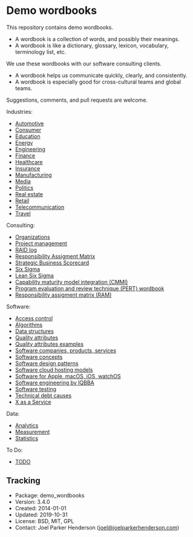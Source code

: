 # Demo wordbooks

This repository contains demo wordbooks.

  * A wordbook is a collection of words, and possibly their meanings.
  * A wordbook is like a dictionary, glossary, lexicon, vocabulary, terminology list, etc.

We use these wordbooks with our software consulting clients.

  * A wordbook helps us communicate quickly, clearly, and consistently.
  * A wordbook is especially good for cross-cultural teams and global teams.

Suggestions, comments, and pull requests are welcome.

Industries:

  * [Automotive](doc/automotive.md)
  * [Consumer](doc/consumer.md)
  * [Education](doc/education.md)
  * [Energy](doc/energy.md)
  * [Engineering](doc/engineering.md)
  * [Finance](doc/finance.md)
  * [Healthcare](doc/healthcare.md)
  * [Insurance](doc/insurance.md)
  * [Manufacturing](doc/manufacturing.md)
  * [Media](doc/media.md)
  * [Politics](doc/politics.md)
  * [Real estate](doc/real_estate.md)
  * [Retail](doc/retail.md)
  * [Telecommunication](doc/telecommunication.md)
  * [Travel](doc/travel.md)

Consulting:

  * [Organizations](doc/organizations.md)
  * [Project management](doc/project_management.md)
  * [RAID log](doc/raid_log.md)
  * [Responsibility Assigment Matrix](doc/responsibility_assignment_matrix.md)
  * [Strategic Business Scorecard](doc/strategic_business_scorecard.md)
  * [Six Sigma](doc/six_sigma.md)
  * [Lean Six Sigma](doc/lean_six_sigma.md)
  * [Capability maturity model integration (CMMI)](doc/capability_maturity_model_integration.md)
  * [Program evaluation and review technique (PERT) wordbook](doc/program_evaluation_and_review_technique.md)
  * [Responsibility assigment matrix (RAM)](doc/responsibility_assigment_matrix.md)


Software:

  * [Access control](doc/access_control.md)
  * [Algorithms](doc/algorithms.md)
  * [Data structures](doc/data_structures.md)
  * [Quality attributes](doc/quality_attributes.md)
  * [Quality attributes examples](doc/quality_attributes_examples.md)
  * [Software companies, products, services](doc/software_companies_products_services.md)
  * [Software concepts](doc/software.md)
  * [Software design patterns](doc/software_design_patterns.md)
  * [Software cloud hosting models](doc/software_cloud_hosting_models.md)
  * [Software for Apple, macOS, iOS, watchOS](doc/software_for_apple_macos_ios_watchos.md)
  * [Software engineering by IQBBA](doc/software_engineering_by_iqbba.md)
  * [Software testing](doc/software_testing.md)
  * [Technical debt causes](doc/software_technical_debt_causes.md)
  * [X as a Service](doc/x_as_a_service.md)

Data:

  * [Analytics](doc/analytics.md)
  * [Measurement](doc/measurement.md)
  * [Statistics](doc/statistics.md)

To Do:

  * [TODO](doc/todo.md)

## Tracking

* Package: demo_wordbooks
* Version: 3.4.0
* Created: 2014-01-01
* Updated: 2019-10-31
* License: BSD, MIT, GPL
* Contact: Joel Parker Henderson (joel@joelparkerhenderson.com)
